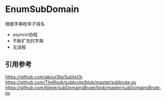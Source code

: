# EnumSubDomain
根据字典枚举子域名

- asyncio协程
- 不断扩充的字典
- 无误报

## 引用参考
https://github.com/aboul3la/Sublist3r
https://github.com/TheRook/subbrute/blob/master/subbrute.py
https://github.com/lijiejie/subDomainsBrute/blob/master/subDomainsBrute.py